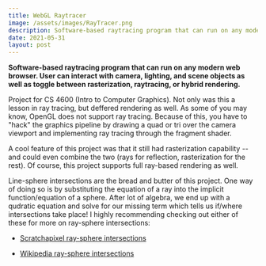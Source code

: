 ```yaml
---
title: WebGL Raytracer
image: /assets/images/RayTracer.png
description: Software-based raytracing program that can run on any modern web browser. User can interact with camera, lighting, and scene objects as well as toggle between rasterization, raytracing, or hybrid rendering.
date: 2021-05-31
layout: post
---
```



**Software-based raytracing program that can run on any modern web browser. User can interact with camera, lighting, and scene objects as well as toggle between rasterization, raytracing, or hybrid rendering.** 

Project for CS 4600 (Intro to Computer Graphics). Not only was this a lesson in ray tracing, but deffered rendering as well. As some of you may know, OpenGL does not support ray tracing. Because of this, you have to "hack" the graphics pipeline by drawing a quad or tri over the camera viewport and implementing ray tracing through the fragment shader. 

A cool feature of this project was that it still had rasterization capability -- and could even combine the two (rays for reflection, rasterization for the rest). Of course, this project supports full ray-based rendering as well.

Line-sphere intersections are the bread and butter of this project. One way of doing so is by substituting the equation of a ray into the implicit function/equation of a sphere. After lot of algebra, we end up with a qudratic equation and solve for our missing term which tells us if/where intersections take place! I highly recommending checking out either of these for more on ray-sphere intersections:

- [Scratchapixel ray-sphere intersections](https://www.scratchapixel.com/lessons/3d-basic-rendering/minimal-ray-tracer-rendering-simple-shapes/ray-sphere-intersection)

- [Wikipedia ray-sphere intersections](https://en.wikipedia.org/wiki/Line%E2%80%93sphere_intersection)


